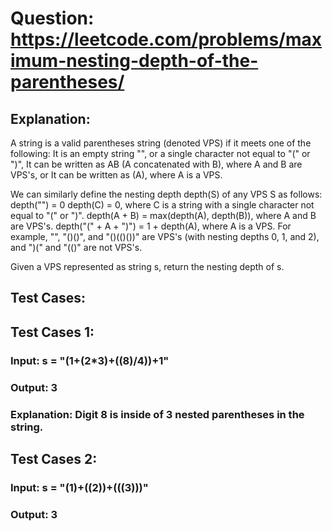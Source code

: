 # Question: https://leetcode.com/problems/maximum-nesting-depth-of-the-parentheses/

## Explanation:
A string is a valid parentheses string (denoted VPS) if it meets one of the following:
It is an empty string "", or a single character not equal to "(" or ")",
It can be written as AB (A concatenated with B), where A and B are VPS's, or
It can be written as (A), where A is a VPS.

We can similarly define the nesting depth depth(S) of any VPS S as follows:
depth("") = 0
depth(C) = 0, where C is a string with a single character not equal to "(" or ")".
depth(A + B) = max(depth(A), depth(B)), where A and B are VPS's.
depth("(" + A + ")") = 1 + depth(A), where A is a VPS.
For example, "", "()()", and "()(()())" are VPS's (with nesting depths 0, 1, and 2), and ")(" and "(()" are not VPS's.

Given a VPS represented as string s, return the nesting depth of s.

## Test Cases:

## Test Cases 1:
### Input: s = "(1+(2*3)+((8)/4))+1"
### Output: 3
### Explanation: Digit 8 is inside of 3 nested parentheses in the string.

## Test Cases 2:
### Input: s = "(1)+((2))+(((3)))"
### Output: 3

